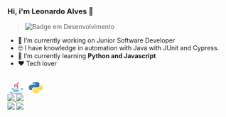 ### Hi, i'm Leonardo Alves 👋

> ![Badge em Desenvolvimento](http://img.shields.io/static/v1?label=STATUS&message=IN%20DEVELOPMENT&color=GREEN&style=for-the-badge)


- 📱 I’m currently working on Junior Software Developer
- 🤓 I have knowledge in automation with Java with JUnit and Cypress.
- 🌱 I’m currently learning **Python and Javascript**
- ❤️ Tech lover

<br>
<img align="center" alt="Rafa-Ts" height="30" width="40" src="https://raw.githubusercontent.com/devicons/devicon/9f4f5cdb393299a81125eb5127929ea7bfe42889/icons/java/java-original.svg">
<img align="center" alt="Rafa-Ts" height="30" width="40" src="https://raw.githubusercontent.com/devicons/devicon/9f4f5cdb393299a81125eb5127929ea7bfe42889/icons/python/python-original.svg">

<div>
  <a href="https://github.com/lleonardx">
  <img height="195em" src="https://github-readme-stats.vercel.app/api?username=lleonardx&show_icons=true&theme=dracula&include_all_commits=true&count_private=true"/>
  <img height="195em" src="https://github-readme-stats.vercel.app/api/top-langs/?username=lleonardx&layout=compact&langs_count=7&theme=dracula"/>
</div>

  <div>
   
  <a href="https://www.linkedin.com/in/lleonardx/" target="_blank">
  <img src="https://img.shields.io/badge/-LinkedIn-%230077B5?style=for-the-badge&logo=linkedin&logoColor=white" target="_blank"></a> 
  <a href = "mailto:lleonard.alves@gmail.com">
  <img src="https://img.shields.io/badge/Gmail-D14836?style=for-the-badge&logo=gmail&logoColor=white" target="_blank"></a>

  </div>
